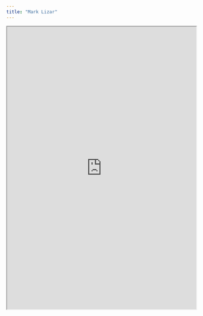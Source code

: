 ```yaml
---
title: "Mark Lizar"
---
```



<iframe height="750" width="100%" src="https://ewelton.github.io/ktest/wiki.html#Mark%20Lizar"></iframe>
